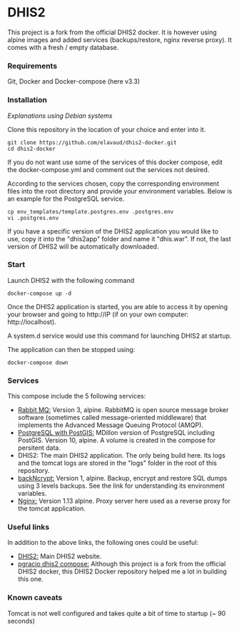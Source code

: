 # DHIS2  

This project is a fork from the official DHIS2 docker. It is however using alpine images and added services (backups/restore, nginx reverse proxy). It comes with a fresh / empty database.  

### Requirements  

Git, Docker and Docker-compose (here v3.3)  

### Installation  
*Explanations using Debian systems*  

Clone this repository in the location of your choice and enter into it.    
```
git clone https://github.com/elavaud/dhis2-docker.git
cd dhis2-docker
```

If you do not want use some of the services of this docker compose, edit the docker-compose.yml and comment out the services not desired.  

According to the services chosen, copy the corresponding environment files into the root directory and provide your environment variables. Below is an example for the PostgreSQL service.  
```
cp env_templates/template.postgres.env .postgres.env
vi .postgres.env
```

If you have a specific version of the DHIS2 application you would like to use, copy it into the "dhis2app" folder and name it "dhis.war". If not, the last version of DHIS2 will be automatically downloaded.

### Start  

Launch DHIS2 with the following command
```
docker-compose up -d
```

Once the DHIS2 application is started, you are able to access it by opening your browser and going to http://IP (if on your own computer: http://localhost).

A system.d service would use this command for launching DHIS2 at startup.  

The application can then be stopped using:  
```
docker-compose down
```

### Services

This compose include the 5 following services:
* [Rabbit MQ:](https://hub.docker.com/_/rabbitmq/) Version 3, alpine. RabbitMQ is open source message broker software (sometimes called message-oriented middleware) that implements the Advanced Message Queuing Protocol (AMQP).
* [PostgreSQL with PostGIS:](https://hub.docker.com/r/mdillon/postgis/) MDillon version of PostgreSQL including PostGIS. Version 10, alpine. A volume is created in the compose for persitent data.
* DHIS2: The main DHIS2 application. The only being build here. Its logs and the tomcat logs are stored in the "logs" folder in the root of this repository.
* [backNcrypt:](https://hub.docker.com/r/elavaud/backncrypt/) Version 1, alpine. Backup, encrypt and restore SQL dumps using 3 levels backups. See the link for understanding its environment variables.
* [Nginx:](https://hub.docker.com/r/_/nginx/) Version 1.13 alpine. Proxy server here used as a reverse proxy for the tomcat application.

### Useful links  

In addition to the above links, the following ones could be useful:  
* [DHIS2:](https://www.dhis2.org/) Main DHIS2 website.
* [pgracio dhis2 compose:](https://github.com/pgracio/dhis2-docker) Although this project is a fork from the official DHIS2 docker, this DHIS2 Docker repository helped me a lot in building this one.  

### Known caveats  

Tomcat is not well configured and takes quite a bit of time to startup (~ 90 seconds)
